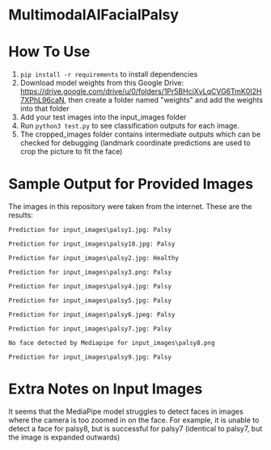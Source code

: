 # MultimodalAIFacialPalsy
# How To Use
1. ```pip install -r requirements``` to install dependencies
2. Download model weights from this Google Drive: https://drive.google.com/drive/u/0/folders/1Pr5BHciXvLqCVG6TmK0I2H7XPhL96caN, then create a folder named "weights" and add the weights into that folder
2. Add your test images into the input_images folder
3. Run ```python3 test.py``` to see classification outputs for each image.
4. The cropped_images folder contains intermediate outputs which can be checked for debugging (landmark coordinate predictions are used to crop the picture to fit the face)

# Sample Output for Provided Images
The images in this repository were taken from the internet. These are the results:
```
Prediction for input_images\palsy1.jpg: Palsy

Prediction for input_images\palsy10.jpg: Palsy

Prediction for input_images\palsy2.jpg: Healthy

Prediction for input_images\palsy3.png: Palsy

Prediction for input_images\palsy4.jpg: Palsy

Prediction for input_images\palsy5.jpg: Palsy

Prediction for input_images\palsy6.jpeg: Palsy

Prediction for input_images\palsy7.jpg: Palsy

No face detected by Mediapipe for input_images\palsy8.png

Prediction for input_images\palsy9.jpg: Palsy
```

# Extra Notes on Input Images
It seems that the MediaPipe model struggles to detect faces in images where the camera is too zoomed in on the face. For example, it is unable to detect a face for palsy8, but is successful for palsy7 (identical to palsy7, but the image is expanded outwards)
